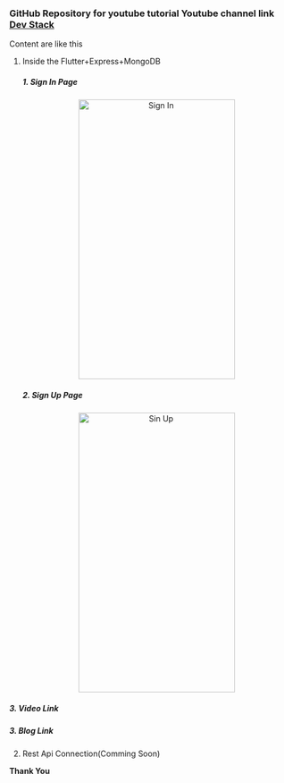 ### GitHub Repository for youtube tutorial Youtube channel link [Dev Stack](https://www.youtube.com/channel/UCE9YNto5Fc8u7DdOTuCm8rw)

Content are like this

1. Inside the Flutter+Express+MongoDB
   <h5>1. Sign In Page</h5>
   <p align="center">
     <img src="https://github.com/balram0608/youtube-tutorial/blob/master/image/signIn.gif" width="280" height="500"  title="hover text" alt ="Sign In">
     </p>
     <h5>2. Sign Up Page</h5>
     <p align="center">
     <img src="https://github.com/balram0608/youtube-tutorial/blob/master/image/signup.gif" width="280" height="500"   alt="Sin Up">
   </p>

  <h5> 3. Video Link</h5>

   <h5> 3. Blog Link</h5>

2. Rest Api Connection(Comming Soon)

**Thank You**

